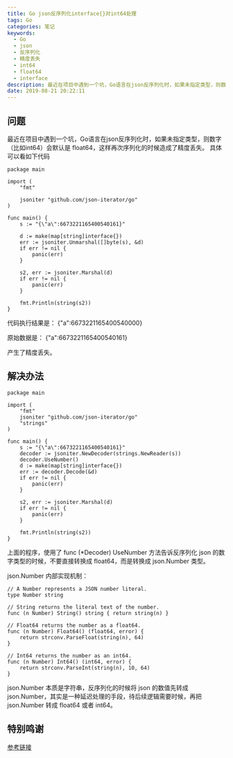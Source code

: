 ```yaml
---
title: Go json反序列化interface{}对int64处理
tags: Go
categories: 笔记
keywords:
  - Go
  - json
  - 反序列化
  - 精度丢失
  - int64
  - float64
  - interface
description: 最近在项目中遇到一个坑，Go语言在json反序列化时，如果未指定类型，则数字（比如int64）会默认是 float64，这样再次序列化的时候造成了精度丢失。具体可以看文章中的代码示例
date: 2019-08-21 20:22:11
---
```

## 问题
最近在项目中遇到一个坑，Go语言在json反序列化时，如果未指定类型，则数字（比如int64）会默认是 float64，这样再次序列化的时候造成了精度丢失。
具体可以看如下代码


```
package main

import (
	"fmt"

	jsoniter "github.com/json-iterator/go"
)

func main() {
	s := "{\"a\":6673221165400540161}"

	d := make(map[string]interface{})
	err := jsoniter.Unmarshal([]byte(s), &d)
	if err != nil {
		panic(err)
	}

	s2, err := jsoniter.Marshal(d)
	if err != nil {
		panic(err)
	}

	fmt.Println(string(s2))
}
```

代码执行结果是： {"a":6673221165400540000}

原始数据是：
{"a":6673221165400540161}

产生了精度丢失。

## 解决办法


```
package main

import (
	"fmt"
	jsoniter "github.com/json-iterator/go"
	"strings"
)

func main() {
	s := "{\"a\":6673221165400540161}"
	decoder := jsoniter.NewDecoder(strings.NewReader(s))
	decoder.UseNumber()
	d := make(map[string]interface{})
	err := decoder.Decode(&d)
	if err != nil {
		panic(err)
	}

	s2, err := jsoniter.Marshal(d)
	if err != nil {
		panic(err)
	}

	fmt.Println(string(s2))
}
```

上面的程序，使用了 func (*Decoder) UseNumber 方法告诉反序列化 json 的数字类型的时候，不要直接转换成 float64，而是转换成 json.Number 类型。

json.Number 内部实现机制：


```
// A Number represents a JSON number literal.
type Number string

// String returns the literal text of the number.
func (n Number) String() string { return string(n) }

// Float64 returns the number as a float64.
func (n Number) Float64() (float64, error) {
    return strconv.ParseFloat(string(n), 64)
}

// Int64 returns the number as an int64.
func (n Number) Int64() (int64, error) {
    return strconv.ParseInt(string(n), 10, 64)
}
```

json.Number 本质是字符串，反序列化的时候将 json 的数值先转成 json.Number，其实是一种延迟处理的手段，待后续逻辑需要时候，再把 json.Number 转成 float64 或者 int64。

## 特别鸣谢
[参考链接](http://70data.net/1876.html)
